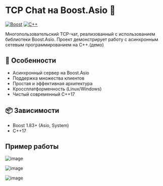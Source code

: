 # TCP Chat на Boost.Asio 🚀

[![Boost](https://img.shields.io/badge/Boost-1.83.0-blue.svg)](https://www.boost.org/)
[![C++](https://img.shields.io/badge/C++-17-blue.svg)](https://en.cppreference.com/w/cpp/17)

Многопользовательский TCP-чат, реализованный с использованием библиотеки Boost.Asio. Проект демонстрирует работу с асинхронным сетевым программированием на C++.(демо)

## 🌟 Особенности

- Асинхронный сервер на Boost.Asio
- Поддержка множества клиентов
- Простая и эффективная архитектура
- Кроссплатформенность (Linux/Windows)
- Чистый современный C++17

## 📦 Зависимости
- Boost 1.83+ (Asio, System)
- C++17 

## Пример работы 

![image](https://github.com/user-attachments/assets/e61ef921-70dc-43bf-83b4-524910438804)

![image](https://github.com/user-attachments/assets/714b66af-d498-4cbe-a76a-6e8792d9ef49)

![image](https://github.com/user-attachments/assets/1c9ff997-8896-431f-8baf-9da97dc9f689)
